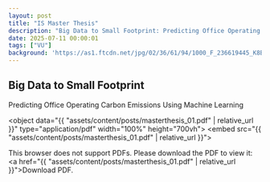 ```yaml
---
layout: post
title: "IS Master Thesis"
description: "Big Data to Small Footprint: Predicting Office Operating Carbon Emissions Using Machine Learning"
date: 2025-07-11 00:00:01
tags: ["VU"]
background: 'https://as1.ftcdn.net/jpg/02/36/61/94/1000_F_236619445_K8BNQPvZJzR47TEcSO4luwDrXGyP8eUJ.jpg'
---
```


## Big Data to Small Footprint

Predicting Office Operating Carbon Emissions Using Machine Learning

<object data="{{ "assets/content/posts/masterthesis_01.pdf" | relative_url }}" type="application/pdf" width="100%" height="700vh">
    <embed src="{{ "assets/content/posts/masterthesis_01.pdf" | relative_url }}">
        <p>This browser does not support PDFs. Please download the PDF to view it: <a href="{{ "assets/content/posts/masterthesis_01.pdf" | relative_url }}">Download PDF</a>.</p>
    </embed>
</object>